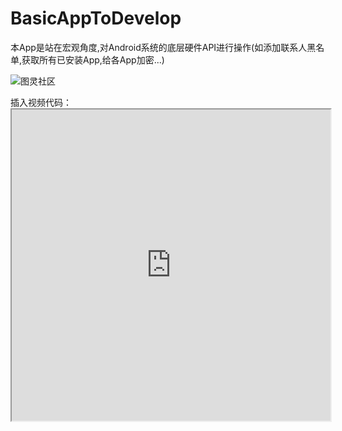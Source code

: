 # BasicAppToDevelop
本App是站在宏观角度,对Android系统的底层硬件API进行操作(如添加联系人黑名单,获取所有已安装App,给各App加密...)


![图灵社区](http://ww4.sinaimg.cn/mw690/e75a115bgw1f3rrbzv1m8g209v0diqv7.gif)

插入视频代码：<iframe height=498 width=510 src="http://player.youku.com/embed/XNjcyMDU4Njg0">



|#|语法|效果|
|---|---|----
|1|`![baidu](http://www.baidu.com/img/bdlogo.gif "百度logo")`|![baidu](http://www.baidu.com/img/bdlogo.gif "百度logo")
|2|`![][foryou]`|![][foryou]

注意例2的写法使用了**URL标识符**的形式，在[链接](#链接)一节有介绍。
>在文末有foryou的定义：
```
[foryou]:https://github.com/guodongxiaren/ImageCache/raw/master/Logo/foryou.gif
```

